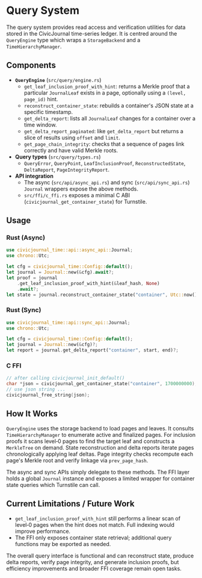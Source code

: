 # Query System

The query system provides read access and verification utilities for data stored in the CivicJournal time-series ledger.  It is centred around the `QueryEngine` type which wraps a `StorageBackend` and a `TimeHierarchyManager`.

## Components

- **`QueryEngine`** (`src/query/engine.rs`)
  - `get_leaf_inclusion_proof_with_hint`: returns a Merkle proof that a particular `JournalLeaf` exists in a page, optionally using a `(level, page_id)` hint.
  - `reconstruct_container_state`: rebuilds a container's JSON state at a specific timestamp.
  - `get_delta_report`: lists all `JournalLeaf` changes for a container over a time window.
  - `get_delta_report_paginated`: like `get_delta_report` but returns a slice of results using `offset` and `limit`.
  - `get_page_chain_integrity`: checks that a sequence of pages link correctly and have valid Merkle roots.
- **Query types** (`src/query/types.rs`)
  - `QueryError`, `QueryPoint`, `LeafInclusionProof`, `ReconstructedState`, `DeltaReport`, `PageIntegrityReport`.
- **API integration**
  - The async (`src/api/async_api.rs`) and sync (`src/api/sync_api.rs`) `Journal` wrappers expose the above methods.
  - `src/ffi/c_ffi.rs` exposes a minimal C ABI (`civicjournal_get_container_state`) for Turnstile.

## Usage

### Rust (Async)
```rust
use civicjournal_time::api::async_api::Journal;
use chrono::Utc;

let cfg = civicjournal_time::Config::default();
let journal = Journal::new(&cfg).await?;
let proof = journal
    .get_leaf_inclusion_proof_with_hint(&leaf_hash, None)
    .await?;
let state = journal.reconstruct_container_state("container", Utc::now()).await?;
```

### Rust (Sync)
```rust
use civicjournal_time::api::sync_api::Journal;
use chrono::Utc;

let cfg = civicjournal_time::Config::default();
let journal = Journal::new(&cfg)?;
let report = journal.get_delta_report("container", start, end)?;
```

### C FFI
```c
// after calling civicjournal_init_default()
char *json = civicjournal_get_container_state("container", 1700000000);
// use json string ...
civicjournal_free_string(json);
```

## How It Works

`QueryEngine` uses the storage backend to load pages and leaves. It consults `TimeHierarchyManager` to enumerate active and finalized pages. For inclusion proofs it scans level‑0 pages to find the target leaf and constructs a `MerkleTree` on demand. State reconstruction and delta reports iterate pages chronologically applying leaf deltas. Page integrity checks recompute each page's Merkle root and verify linkage via `prev_page_hash`.

The async and sync APIs simply delegate to these methods. The FFI layer holds a global `Journal` instance and exposes a limited wrapper for container state queries which Turnstile can call.

## Current Limitations / Future Work

- `get_leaf_inclusion_proof_with_hint` still performs a linear scan of level‑0 pages when the hint does not match. Full indexing would improve performance.
- The FFI only exposes container state retrieval; additional query functions may be exported as needed.

The overall query interface is functional and can reconstruct state, produce delta reports, verify page integrity, and generate inclusion proofs, but efficiency improvements and broader FFI coverage remain open tasks.
